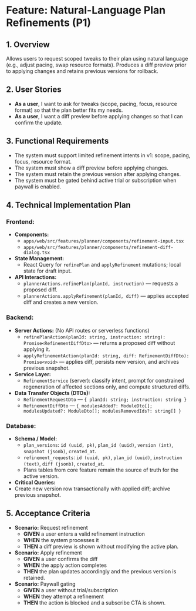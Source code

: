 # Feature: Natural-Language Plan Refinements (P1)

## 1. Overview
Allows users to request scoped tweaks to their plan using natural language (e.g., adjust pacing, swap resource formats). Produces a diff preview prior to applying changes and retains previous versions for rollback.

## 2. User Stories
- **As a user**, I want to ask for tweaks (scope, pacing, focus, resource format) so that the plan better fits my needs.
- **As a user**, I want a diff preview before applying changes so that I can confirm the update.

## 3. Functional Requirements
- The system must support limited refinement intents in v1: scope, pacing, focus, resource format.
- The system must show a diff preview before applying changes.
- The system must retain the previous version after applying changes.
- The system must be gated behind active trial or subscription when paywall is enabled.

## 4. Technical Implementation Plan

### Frontend:
- **Components:**
  - `apps/web/src/features/planner/components/refinement-input.tsx`
  - `apps/web/src/features/planner/components/refinement-diff-dialog.tsx`
- **State Management:**
  - React Query for `refinePlan` and `applyRefinement` mutations; local state for draft input.
- **API Interactions:**
  - `plannerActions.refinePlan(planId, instruction)` — requests a proposed diff.
  - `plannerActions.applyRefinement(planId, diff)` — applies accepted diff and creates a new version.

### Backend:
- **Server Actions:** (No API routes or serverless functions)
  - `refinePlanAction(planId: string, instruction: string): Promise<RefinementDiffDto>` — returns a proposed diff without applying it.
  - `applyRefinementAction(planId: string, diff: RefinementDiffDto): Promise<void>` — applies diff, persists new version, and archives previous snapshot.
- **Service Layer:**
  - `RefinementService` (server): classify intent, prompt for constrained regeneration of affected sections only, and compute structured diffs.
- **Data Transfer Objects (DTOs):**
  - `RefinementRequestDto` — `{ planId: string; instruction: string }`
  - `RefinementDiffDto` — `{ modulesAdded?: ModuleDto[]; modulesUpdated?: ModuleDto[]; modulesRemovedIds?: string[] }`

### Database:
- **Schema / Model:**
  - `plan_versions`: `id (uuid, pk)`, `plan_id (uuid)`, `version (int)`, `snapshot (jsonb)`, `created_at`.
  - `refinement_requests`: `id (uuid, pk)`, `plan_id (uuid)`, `instruction (text)`, `diff (jsonb)`, `created_at`.
  - Plans tables from core feature remain the source of truth for the active version.
- **Critical Queries:**
- Create new version row transactionally with applied diff; archive previous snapshot.

## 5. Acceptance Criteria
- **Scenario:** Request refinement
  - **GIVEN** a user enters a valid refinement instruction
  - **WHEN** the system processes it
  - **THEN** a diff preview is shown without modifying the active plan.
- **Scenario:** Apply refinement
  - **GIVEN** a user confirms the diff
  - **WHEN** the apply action completes
  - **THEN** the plan updates accordingly and the previous version is retained.
- **Scenario:** Paywall gating
  - **GIVEN** a user without trial/subscription
  - **WHEN** they attempt a refinement
  - **THEN** the action is blocked and a subscribe CTA is shown.
